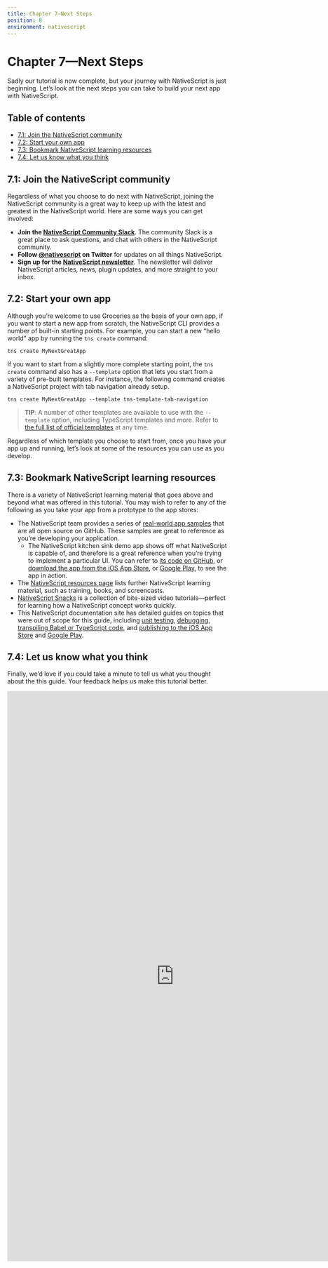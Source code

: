 ```yaml
---
title: Chapter 7—Next Steps
position: 8
environment: nativescript
---
```


# Chapter 7—Next Steps

Sadly our tutorial is now complete, but your journey with NativeScript is just beginning. Let’s look at the next steps you can take to build your next app with NativeScript.

## Table of contents

- [7.1: Join the NativeScript community](#71-join-the-nativescript-community)
- [7.2: Start your own app](#72-start-your-own-app)
- [7.3: Bookmark NativeScript learning resources](#73-bookmark-nativescript-learning-resources)
- [7.4: Let us know what you think](#74-let-us-know-what-you-think)

## 7.1: Join the NativeScript community

Regardless of what you choose to do next with NativeScript, joining the NativeScript community is a great way to keep up with the latest and greatest in the NativeScript world. Here are some ways you can get involved:

- **Join the [NativeScript Community Slack](http://developer.telerik.com/wp-login.php?action=slack-invitation)**. The community Slack is a great place to ask questions, and chat with others in the NativeScript community.
- **Follow [@nativescript](https://twitter.com/nativescript) on Twitter** for updates on all things NativeScript.
- **Sign up for the [NativeScript newsletter](https://www.nativescript.org/nativescript-newsletter)**. The newsletter will deliver NativeScript articles, news, plugin updates, and more straight to your inbox.

## 7.2: Start your own app

Although you’re welcome to use Groceries as the basis of your own app, if you want to start a new app from scratch, the NativeScript CLI provides a number of built-in starting points. For example, you can start a new “hello world” app by running the `tns create` command:

```
tns create MyNextGreatApp
```

If you want to start from a slightly more complete starting point, the `tns create` command also has a `--template` option that lets you start from a variety of pre-built templates. For instance, the following command creates a NativeScript project with tab navigation already setup.

```
tns create MyNextGreatApp --template tns-template-tab-navigation
```

> **TIP**: A number of other templates are available to use with the `--template` option, including TypeScript templates and more. Refer to [the full list of official templates](https://www.tjvantoll.com/2016/02/22/creating-nativescript-templates/) at any time.

Regardless of which template you choose to start from, once you have your app up and running, let’s look at some of the resources you can use as you develop.

## 7.3: Bookmark NativeScript learning resources

There is a variety of NativeScript learning material that goes above and beyond what was offered in this tutorial. You may wish to refer to any of the following as you take your app from a prototype to the app stores:

- The NativeScript team provides a series of [real-world app samples](https://www.nativescript.org/app-samples-with-code) that are all open source on GitHub. These samples are great to reference as you’re developing your application.
    - The NativeScript kitchen sink demo app shows off what NativeScript is capable of, and therefore is a great reference when you’re trying to implement a particular UI. You can refer to [its code on GitHub](https://github.com/NativeScript/nativescript-marketplace-demo), or [download the app from the iOS App Store](https://itunes.apple.com/us/app/examples-nativescript/id1046772499?ls=1&mt=8), or [Google Play](https://play.google.com/store/apps/details?id=org.nativescript.nativescriptmarketplacedemo&amp;hl=en), to see the app in action. 
- The [NativeScript resources page](https://www.nativescript.org/resources) lists further NativeScript learning material, such as training, books, and screencasts.
- [NativeScript Snacks](http://www.nativescriptsnacks.com/) is a collection of bite-sized video tutorials—perfect for learning how a NativeScript concept works quickly.
- This NativeScript documentation site has detailed guides on topics that were out of scope for this guide, including [unit testing](http://docs.nativescript.org/core-concepts/testing), [debugging](http://docs.nativescript.org/core-concepts/debugging), [transpiling Babel or TypeScript code](http://docs.nativescript.org/core-concepts/transpilers), and [publishing to the iOS App Store](http://docs.nativescript.org/core-concepts/publishing-ios-apps) and [Google Play](http://docs.nativescript.org/core-concepts/publishing-android-apps).

## 7.4: Let us know what you think

Finally, we’d love if you could take a minute to tell us what you thought about the this guide. Your feedback helps us make this tutorial better.

<iframe src="https://docs.google.com/a/telerik.com/forms/d/1mT1dvvRfdxYLeRsbdi5aqfOIfHU6IJ1PrraX5xVsa_k/viewform?embedded=true" width="760" height="1300" frameborder="0" marginheight="0" marginwidth="0">Loading...</iframe>
